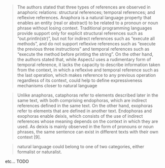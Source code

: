 > The authors stated that three types of references are observed in anaphoric relations: structural references; temporal references; and reflexive references. Anaphora is a natural language property that enables an entity (real or abstract) to be related to a pronoun or noun phrase without losing context. Traditional programming languages provide support only for explicit structural references such as “out.println(str)”, but not for indirect references such as “execute all methods”, and do not support reflexive references such as “execute the previous three instructions” and temporal references such as “execute the method before printing the string”. On the other hand, the authors stated that, while AspectJ uses a rudimentary form of temporal reference, it lacks the capacity to describe information taken from the context, in which a reflexive and temporal reference such as the last operation, which makes reference to any previous operation regardless of its context, could help to define expressiveness mechanisms closer to natural language



> Unlike anaphoras, cataphoras refer to elements described later in the same text, with both
> comprising endophoras, which are indirect references defined in the same text. On the other hand,
> exophoras refer to elements that are defined in another text. Endophoras and exophoras enable deixis,
> which consists of the use of indirect references whose meaning depends on the context in which they
> are used. As deixis is mainly observed in the form of pronouns or noun phrases, the same sentence
> can exist in different texts with their own context [9].




> natural language could belong to one of two categories, either formalist or naturalist.


etc...  TODO
